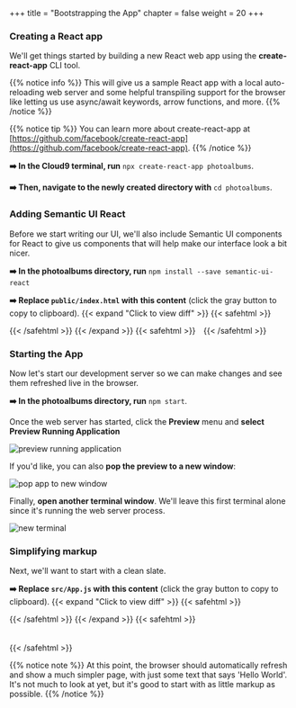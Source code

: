 +++
title = "Bootstrapping the App"
chapter = false
weight = 20
+++

### Creating a React app
We'll get things started by building a new React web app using the **create-react-app** CLI tool. 

{{% notice info %}}
This will give us a sample React app with a local auto-reloading web server and some helpful transpiling support for the browser like letting us use async/await keywords, arrow functions, and more.
{{% /notice %}}

{{% notice tip %}}
You can learn more about create-react-app at [https://github.com/facebook/create-react-app](https://github.com/facebook/create-react-app).
{{% /notice %}}

**➡️ In the Cloud9 terminal, run** `npx create-react-app photoalbums`.

**➡️ Then, navigate to the newly created directory with** `cd photoalbums`.


### Adding Semantic UI React

Before we start writing our UI, we'll also include Semantic UI components for React to give us components that will help make our interface look a bit nicer.

**➡️ In the photoalbums directory, run** `npm install --save semantic-ui-react`

**➡️ Replace `public/index.html` with** <span class="clipBtn clipboard" data-clipboard-target="#id0ce4b3e780ae9cbb429b4d2a6ac625a057a5fed5photoalbumspublicindexhtml"><strong>this content</strong></span> (click the gray button to copy to clipboard). 
{{< expand "Click to view diff" >}} {{< safehtml >}}
<div id="diff-id0ce4b3e780ae9cbb429b4d2a6ac625a057a5fed5photoalbumspublicindexhtml"></div> <script type="text/template" data-diff-for="diff-id0ce4b3e780ae9cbb429b4d2a6ac625a057a5fed5photoalbumspublicindexhtml">commit 0ce4b3e780ae9cbb429b4d2a6ac625a057a5fed5
Author: Gabe Hollombe <gabe@avantbard.com>
Date:   Thu Feb 6 10:20:18 2020 +0800

    add semantic ui react

diff --git a/photoalbums/public/index.html b/photoalbums/public/index.html
index aa069f2..fa245c8 100644
--- a/photoalbums/public/index.html
+++ b/photoalbums/public/index.html
@@ -15,6 +15,8 @@
       user's mobile device or desktop. See https://developers.google.com/web/fundamentals/web-app-manifest/
     -->
     <link rel="manifest" href="%PUBLIC_URL%/manifest.json" />
+    <link rel="stylesheet" href="//cdn.jsdelivr.net/npm/semantic-ui@2.4.2/dist/semantic.min.css" />
+
     <!--
       Notice the use of %PUBLIC_URL% in the tags above.
       It will be replaced with the URL of the `public` folder during the build.
</script>
{{< /safehtml >}} {{< /expand >}}
{{< safehtml >}}
<textarea id="id0ce4b3e780ae9cbb429b4d2a6ac625a057a5fed5photoalbumspublicindexhtml" style="position: relative; left: -1000px; width: 1px; height: 1px;"><!DOCTYPE html>
<html lang="en">
  <head>
    <meta charset="utf-8" />
    <link rel="icon" href="%PUBLIC_URL%/favicon.ico" />
    <meta name="viewport" content="width=device-width, initial-scale=1" />
    <meta name="theme-color" content="#000000" />
    <meta
      name="description"
      content="Web site created using create-react-app"
    />
    <link rel="apple-touch-icon" href="%PUBLIC_URL%/logo192.png" />
    <!--
      manifest.json provides metadata used when your web app is installed on a
      user's mobile device or desktop. See https://developers.google.com/web/fundamentals/web-app-manifest/
    -->
    <link rel="manifest" href="%PUBLIC_URL%/manifest.json" />
    <link rel="stylesheet" href="//cdn.jsdelivr.net/npm/semantic-ui@2.4.2/dist/semantic.min.css" />

    <!--
      Notice the use of %PUBLIC_URL% in the tags above.
      It will be replaced with the URL of the `public` folder during the build.
      Only files inside the `public` folder can be referenced from the HTML.

      Unlike "/favicon.ico" or "favicon.ico", "%PUBLIC_URL%/favicon.ico" will
      work correctly both with client-side routing and a non-root public URL.
      Learn how to configure a non-root public URL by running `npm run build`.
    -->
    <title>React App</title>
  </head>
  <body>
    <noscript>You need to enable JavaScript to run this app.</noscript>
    <div id="root"></div>
    <!--
      This HTML file is a template.
      If you open it directly in the browser, you will see an empty page.

      You can add webfonts, meta tags, or analytics to this file.
      The build step will place the bundled scripts into the <body> tag.

      To begin the development, run `npm start` or `yarn start`.
      To create a production bundle, use `npm run build` or `yarn build`.
    -->
  </body>
</html>

</textarea>
{{< /safehtml >}}

### Starting the App
Now let's start our development server so we can make changes and see them refreshed live in the browser.

**➡️ In the photoalbums directory, run** `npm start`. 

Once the web server has started, click the **Preview** menu and **select Preview Running Application**

![preview running application](/images/preview_running_application.png)

If you'd like, you can also **pop the preview to a new window**:

![pop app to new window](/images/pop_browser_new_window.png)

Finally, **open another terminal window**. We'll leave this first terminal alone since it's running the web server process.

![new terminal](/images/c9_new_terminal.png)

### Simplifying markup

Next, we'll want to start with a clean slate.

**➡️ Replace `src/App.js` with** <span class="clipBtn clipboard" data-clipboard-target="#id6c0bff7c33c87c1117890501a772279cf876fb41photoalbumssrcAppjs"><strong>this content</strong></span> (click the gray button to copy to clipboard). 
{{< expand "Click to view diff" >}} {{< safehtml >}}
<div id="diff-id6c0bff7c33c87c1117890501a772279cf876fb41photoalbumssrcAppjs"></div> <script type="text/template" data-diff-for="diff-id6c0bff7c33c87c1117890501a772279cf876fb41photoalbumssrcAppjs">commit 6c0bff7c33c87c1117890501a772279cf876fb41
Author: Gabe Hollombe <gabehol@amazon.com>
Date:   Tue Feb 11 13:53:16 2020 +0800

    hello world App.js

diff --git a/photoalbums/src/App.js b/photoalbums/src/App.js
index ce9cbd2..4b68c37 100644
--- a/photoalbums/src/App.js
+++ b/photoalbums/src/App.js
@@ -1,26 +1,13 @@
 import React from 'react';
-import logo from './logo.svg';
-import './App.css';
+
+import { Header } from 'semantic-ui-react';
 
 function App() {
   return (
-    <div className="App">
-      <header className="App-header">
-        <img src={logo} className="App-logo" alt="logo" />
-        <p>
-          Edit <code>src/App.js</code> and save to reload.
-        </p>
-        <a
-          className="App-link"
-          href="https://reactjs.org"
-          target="_blank"
-          rel="noopener noreferrer"
-        >
-          Learn React
-        </a>
-      </header>
-    </div>
-  );
+    <Header as="h1">
+      Hello World!
+    </Header>
+  )
 }
 
-export default App;
+export default App
</script>
{{< /safehtml >}} {{< /expand >}}
{{< safehtml >}}
<textarea id="id6c0bff7c33c87c1117890501a772279cf876fb41photoalbumssrcAppjs" style="position: relative; left: -1000px; width: 1px; height: 1px;">import React from 'react';

import { Header } from 'semantic-ui-react';

function App() {
  return (
    <Header as="h1">
      Hello World!
    </Header>
  )
}

export default App

</textarea>
{{< /safehtml >}}

{{% notice note %}}
At this point, the browser should automatically refresh and show a much simpler page, with just some text that says 'Hello World'. It's not much to look at yet, but it's good to start with as little markup as possible.
{{% /notice %}}